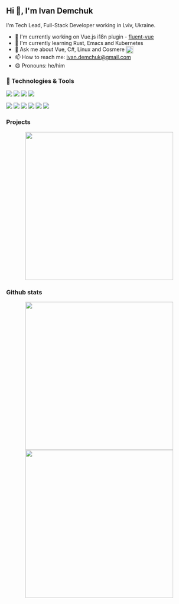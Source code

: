 ## Hi 👋, I'm Ivan Demchuk

I'm Tech Lead, Full-Stack Developer working in Lviv, Ukraine.

 - 🔭 I'm currently working on Vue.js i18n plugin - [fluent-vue](https://github.com/demivan/fluent-vue)
 - 🌱 I'm currently learning Rust, Emacs and Kubernetes
 - 💬 Ask me about Vue, C#, Linux and Cosmere <img src="https://user-images.githubusercontent.com/2339406/126692384-17784667-7b16-434e-8b54-48b5e5ec614e.png" width="20" height="20" valign="middle">
 - 📫 How to reach me: [ivan.demchuk@gmail.com](mailto:ivan.demchuk@gmail.com)
 - 😄 Pronouns: he/him

### 🔧 Technologies & Tools
![](https://img.shields.io/badge/OS-ArchLinux-informational?style=for-the-badge&logo=linux&logoColor=white&color=2bbc8a&labelColor=273849)
![](https://img.shields.io/badge/Shell-Fish-informational?style=for-the-badge&logo=gnu-bash&logoColor=white&color=2bbc8a&labelColor=273849)
![](https://img.shields.io/badge/Editor-JetBrains%20Rider-informational?style=for-the-badge&logo=rider&logoColor=white&color=2bbc8a&labelColor=273849)
![](https://img.shields.io/badge/Font-JetBrains%20Mono-informational?style=for-the-badge&logo=jetbrains&logoColor=white&color=2bbc8a&labelColor=273849)

![](https://img.shields.io/badge/-C%23-273849?style=for-the-badge&logo=csharp)
![](https://img.shields.io/badge/-ASP.NET%20Core-273849?style=for-the-badge&logo=.net)
![](https://img.shields.io/badge/-Vue-273849?style=for-the-badge&logo=vue.js)
![](https://img.shields.io/badge/-Typescript-273849?style=for-the-badge&logo=typescript)
![](https://img.shields.io/badge/-JavaScript-273849?style=for-the-badge&logo=javascript)
![](https://img.shields.io/badge/-Swift-273849?style=for-the-badge&logo=swift)

### Projects

<p align = "center">
  <a href="https://github.com/demivan/fluent-vue" target="_blank">
   <img src = "https://github-readme-stats.vercel.app/api/pin?username=demivan&repo=fluent-vue&show_icons=true&theme=vue-dark" width = 400>
  </a>
</p>

### Github stats

<p align = "center">
  <img src = "https://github-readme-stats.vercel.app/api?username=demivan&show_icons=true&theme=vue-dark" width = 400>
  <img src = "https://github-readme-streak-stats.herokuapp.com?user=demivan&theme=vue-dark" width = 400>
</p>
